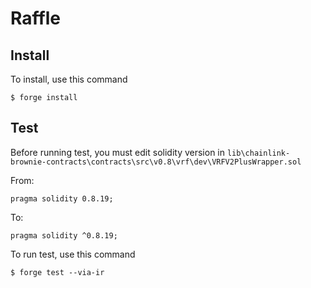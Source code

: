# Raffle

## Install

To install, use this command

```shell
$ forge install
```

## Test

Before running test, you must edit solidity version in `lib\chainlink-brownie-contracts\contracts\src\v0.8\vrf\dev\VRFV2PlusWrapper.sol`

From:

```shell
pragma solidity 0.8.19;
```

To:

```shell
pragma solidity ^0.8.19;
```

To run test, use this command

```shell
$ forge test --via-ir
```
